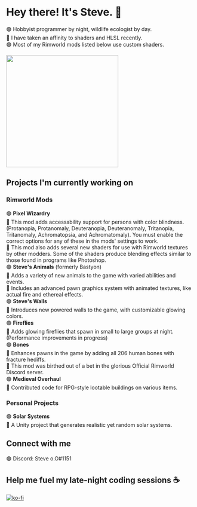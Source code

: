 # Hey there! It's Steve. 👋

🟢 Hobbyist programmer by night, wildlife ecologist by day.<br>
🔵 I have taken an affinity to shaders and HLSL recently.<br>
🟣 Most of my Rimworld mods listed below use custom shaders.<br>

<img src="https://github.com/Scurvyez/Scurvyez/blob/main/Animation65.gif" width="300" height="300">

## Projects I'm currently working on

### Rimworld Mods
🟢 **Pixel Wizardry**<br>
    🔵 This mod adds accessability support for persons with color blindness. (Protanopia, Protanomaly, Deuteranopia, Deuteranomaly, Tritanopia, Tritanomaly, Achromatopsia, and Achromatomaly). You must enable the correct options for any of these in the mods' settings to work.<br>
    🔵 This mod also adds several new shaders for use with Rimworld textures by other modders. Some of the shaders produce blending effects similar to those found in programs like Photoshop.<br>
🟢 **Steve's Animals** (formerly Bastyon)<br>
    🔵 Adds a variety of new animals to the game with varied abilities and events.<br>
    🔵 Includes an advanced pawn graphics system with animated textures, like actual fire and ethereal effects.<br>
🟢 **Steve's Walls**<br>
    🔵 Introduces new powered walls to the game, with customizable glowing colors.<br>
🟢 **Fireflies**<br>
    🔵 Adds glowing fireflies that spawn in small to large groups at night. (Performance improvements in progress)<br>
🟢 **Bones**<br>
    🔵 Enhances pawns in the game by adding all 206 human bones with fracture hediffs.<br>
    🔵 This mod was birthed out of a bet in the glorious Official Rimworld Discord server.<br>
🟢 **Medieval Overhaul**<br>
    🔵 Contributed code for RPG-style lootable buildings on various items.<br>

### Personal Projects
🟢 **Solar Systems**<br>
    🔵 A Unity project that generates realistic yet random solar systems.<br>

## Connect with me

🟢 Discord: Steve o.O#1151<br>

## Help me fuel my late-night coding sessions ☕

[![ko-fi](https://ko-fi.com/img/githubbutton_sm.svg)](https://ko-fi.com/B0B84LOQ1)

